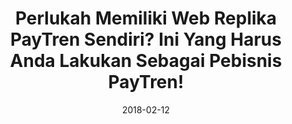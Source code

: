 ---
title: "Perlukah Memiliki Web Replika PayTren Sendiri? Ini Yang Harus Anda Lakukan Sebagai Pebisnis PayTren!"
date: 2018-02-12
description: >-
  PayTren itu merupakan aplikasi alat pembayaran digital yang memudahkan transaksi apapun. PayTren didirikan oleh ustadz Yusuf Mansur dibawah bendera PT. Veritra Sentosa Internasional ( TRENI ).
tags:
  - paytren
categories:
  - bisnis paytren
slug: web-replika-paytren
authors:
  - akhlis
image: "/images/post/2018/01/work-better-together.png"
header_bg: "#e67e22"
layout: "post"
---